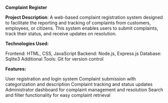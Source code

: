 **Complaint Register**

**Project Description**: A web-based complaint registration system designed to facilitate the reporting and tracking of complaints from customers, employees, or citizens. This system enables users to submit complaints, track their status, and receive updates on resolution.

**Technologies Used:**

Frontend: HTML, CSS, JavaScript
Backend: Node.js, Express.js
Database: Sqlite3
Additional Tools: Git for version control

**Features:**

User registration and login system
Complaint submission with categorization and description
Complaint tracking and status updates
Administrator dashboard for complaint management and resolution
Search and filter functionality for easy complaint retrieval
